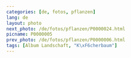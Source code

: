 ```yaml
---
categories: [de, fotos, pflanzen]
lang: de
layout: photo
next_photo: /de/fotos/pflanzen/P0000024.html
picname: P0000005
prev_photo: /de/fotos/pflanzen/P0000006.html
tags: [Album Landschaft, "K\xF6cherbaum"]
---
```

